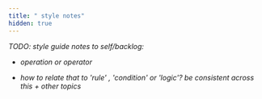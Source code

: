 ```yaml
---
title: " style notes"
hidden: true
---
```


*TODO: style guide notes to self/backlog:* 

- *operation or operator* 

+ *how to relate that to 'rule' , 'condition' or 'logic'? be consistent across this + other topics*

